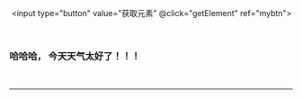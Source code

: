 <body>

  <div id="app">

​    <input type="button" value="获取元素" @click="getElement" ref="mybtn">

​    <h3 id="myh3" ref="myh3">哈哈哈， 今天天气太好了！！！</h3>

​    <hr>

​    <login ref="mylogin"></login>

  </div>

  <script>

​    var login = {

​      template: '<h1>登录组件</h1>',

​      data() {

​        return {

​          msg: 'son msg'

​        }

​      },

​      methods: {

​        show() {

​          console.log('调用了子组件的方法')

​        }

​      }

​    }

​    // 创建 Vue 实例，得到 ViewModel

​    var vm = new Vue({

​      el: '#app',

​      data: {},

​      methods: {

​        getElement() {

​          // console.log(document.getElementById('myh3').innerText)

​          //  ref  是 英文单词 【reference】   值类型 和 引用类型  referenceError

​          //console.log(this.$refs.myh3.innerHTML)

​          //console.log(this.$refs.mylogin)

​          this.$refs.mylogin.show()

​        }

​      },

​      components: {

​        login

​      }

​    });